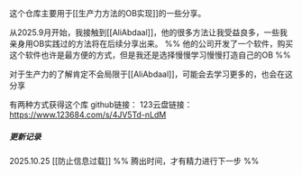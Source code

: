 


这个仓库主要用于[[生产力方法的OB实现]]的一些分享。

从2025.9月开始，我接触到[[AliAbdaal]]，他的很多方法让我受益良多，一些我亲身用OB实践过的方法将在后续分享出来。 %% 他的公司开发了一个软件，购买这个软件也许是最方便的方式，但是我还是选择慢慢学习慢慢打造自己的OB %%

对于生产力的了解肯定不会局限于[[AliAbdaal]]，可能会去学习更多的，也会在这分享

有两种方式获得这个库
github链接：
123云盘链接：https://www.123684.com/s/4JV5Td-nLdM

##### 更新记录

2025.10.25
[[防止信息过载]] %% 腾出时间，才有精力进行下一步 %%






